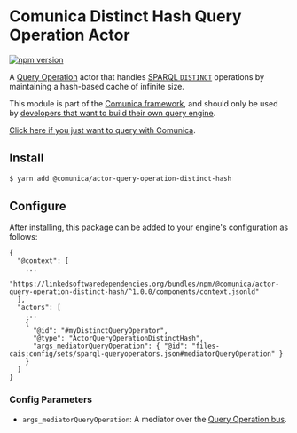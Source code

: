 # Comunica Distinct Hash Query Operation Actor

[![npm version](https://badge.fury.io/js/%40comunica%2Factor-query-operation-distinct-hash.svg)](https://www.npmjs.com/package/@comunica/actor-query-operation-distinct-hash)

A [Query Operation](https://github.com/comunica/comunica/tree/master/packages/bus-query-operation) actor that handles [SPARQL `DISTINCT`](https://www.w3.org/TR/sparql11-query/#sparqlDistinct) operations
by maintaining a hash-based cache of infinite size.

This module is part of the [Comunica framework](https://github.com/comunica/comunica),
and should only be used by [developers that want to build their own query engine](https://comunica.dev/docs/modify/).

[Click here if you just want to query with Comunica](https://comunica.dev/docs/query/).

## Install

```bash
$ yarn add @comunica/actor-query-operation-distinct-hash
```

## Configure

After installing, this package can be added to your engine's configuration as follows:
```text
{
  "@context": [
    ...
    "https://linkedsoftwaredependencies.org/bundles/npm/@comunica/actor-query-operation-distinct-hash/^1.0.0/components/context.jsonld"  
  ],
  "actors": [
    ...
    {
      "@id": "#myDistinctQueryOperator",
      "@type": "ActorQueryOperationDistinctHash",
      "args_mediatorQueryOperation": { "@id": "files-cais:config/sets/sparql-queryoperators.json#mediatorQueryOperation" }
    }
  ]
}
```

### Config Parameters

* `args_mediatorQueryOperation`: A mediator over the [Query Operation bus](https://github.com/comunica/comunica/tree/master/packages/bus-query-operation).
